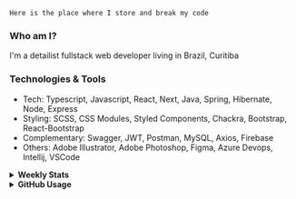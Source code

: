 ```
Here is the place where I store and break my code
```
### Who am I?
I'm a detailist fullstack web developer living in Brazil, Curitiba

### Technologies & Tools
- Tech: Typescript, Javascript, React, Next, Java, Spring, Hibernate, Node, Express
- Styling: SCSS, CSS Modules, Styled Components, Chackra, Bootstrap, React-Bootstrap
- Complementary: Swagger, JWT, Postman, MySQL, Axios, Firebase
- Others: Adobe Illustrator, Adobe Photoshop, Figma, Azure Devops, Intellij, VSCode

<details>
  <summary><b> Weekly Stats</b></summary>
<!--START_SECTION:waka-->

```txt
TypeScript       24 hrs 2 mins   ███████████████████░░░░░░   76.11 %
JavaScript       2 hrs 52 mins   ██▒░░░░░░░░░░░░░░░░░░░░░░   09.13 %
JSON             2 hrs 47 mins   ██▒░░░░░░░░░░░░░░░░░░░░░░   08.86 %
CSS              1 hr 5 mins     █░░░░░░░░░░░░░░░░░░░░░░░░   03.47 %
Ezhil            22 mins         ▒░░░░░░░░░░░░░░░░░░░░░░░░   01.21 %
```

<!--END_SECTION:waka-->
</details>

<details>
  <summary><b> GitHub Usage</b></summary>
  
[![Top Langs](https://github-readme-stats.vercel.app/api/top-langs/?username=gxlpes&&langs_count=9&layout=compact)](https://github.com/anuraghazra/github-readme-stats)

</details>
